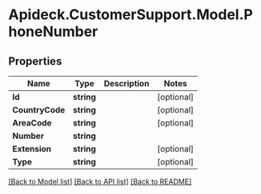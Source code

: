 # Apideck.CustomerSupport.Model.PhoneNumber

## Properties

Name | Type | Description | Notes
------------ | ------------- | ------------- | -------------
**Id** | **string** |  | [optional] 
**CountryCode** | **string** |  | [optional] 
**AreaCode** | **string** |  | [optional] 
**Number** | **string** |  | 
**Extension** | **string** |  | [optional] 
**Type** | **string** |  | [optional] 

[[Back to Model list]](../README.md#documentation-for-models) [[Back to API list]](../README.md#documentation-for-api-endpoints) [[Back to README]](../README.md)

